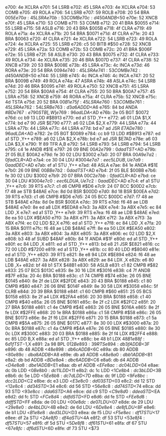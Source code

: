 e700: 4e        XCLRA
e701: 54        LSRB
e702: 45        LSRA
e703: 4e        XCLRA
e704: 53        COMB
e705: 49        ROLA
e706: 54        LSRB
e707: 59        ROLB
e708: 20 54     BRA    $005E
e70a: 45        LSRA
e70b: 53        COMB
e70c: d4 50     ANDB   <$50
e70e: 52        XNCB
e70f: 45        LSRA
e710: 53        COMB
e711: 53        COMB
e712: 20 41     BRA    $0055
e714: 55        LSRB
e715: 58        ASLB
e716: 20 43     BRA    $005B
e718: 4f        CLRA
e719: 49        ROLA
e71a: 4e        XCLRA
e71b: 20 54     BRA    $0071
e71d: 4f        CLRA
e71e: 20 43     BRA    $0063
e720: 4f        CLRA
e721: 4e        XCLRA
e722: 54        LSRB
e723: 49        ROLA
e724: 4e        XCLRA
e725: 55        LSRB
e726: c5 50     BITB   #$50
e728: 52        XNCB
e729: 45        LSRA
e72a: 53        COMB
e72b: 53        COMB
e72c: 20 41     BRA    $006F
e72e: 55        LSRB
e72f: 58        ASLB
e730: 20 43     BRA    $0075
e732: 4f        CLRA
e733: 49        ROLA
e734: 4e        XCLRA
e735: 20 46     BRA    $007D
e737: 4f        CLRA
e738: 52        XNCB
e739: 20 53     BRA    $008E
e73b: 45        LSRA
e73c: 4c        INCA
e73d: 46        RORA
e73e: 20 54     BRA    $0094
e740: 45        LSRA
e741: 53        COMB
e742: d4 50     ANDB   <$50
e744: 55        LSRB
e745: 4c        INCA
e746: 4c        INCA
e747: 20 52     BRA    $009B
e749: 49        ROLA
e74a: 47        ASRA
e74b: 48        ASLA
e74c: 54        LSRB
e74d: 20 46     BRA    $0095
e74f: 49        ROLA
e750: 52        XNCB
e751: 45        LSRA
e752: 20 54     BRA    $00A8
e754: 4f        CLRA
e755: 20 50     BRA    $00A7
e757: 45        LSRA
e758: 52        XNCB
e759: 46        RORA
e75a: 4f        CLRA
e75b: 52        XNCB
e75c: 4d        TSTA
e75d: 20 52     BRA    $00B1
e75f: 45        LSRA
e760: 53        COMB
e761: 45        LSRA
e762: 54        LSRB
e763: d3 a6     ADDD   <$A6
e765: 84 bd     ANDA   #$BD
e767: e7 90     STB    [,W]
e769: 96 ad     LDA    <$AD
e76b: 2e 05     BGT    $0072
e76d: cc b9 13  LDD    #$B913
e770: ed a1     STD    ,Y++
e772: a6 01     LDA    $1,X
e774: bd e7 90  JSR    $E790
e777: a6 02     LDA    $2,X
e779: 44        LSRA
e77a: 44        LSRA
e77b: 44        LSRA
e77c: 44        LSRA
e77d: bd e7 ad  JSR    $E7AD
e780: 96 ad     LDA    <$AD
e782: 2e 05     BGT    $0089
e784: cc b9 13  LDD    #$B913
e787: ed a1     STD    ,Y++
e789: a6 02     LDA    $2,X
e78b: bd e7 ad  JSR    $E7AD
e78e: a6 03     LDA    $3,X
e790: 1f 89     TFR    A,B
e792: 54        LSRB
e793: 54        LSRB
e794: 54        LSRB
e795: c4 1e     ANDB   #$1E
e797: 26 09     BNE    $00A2
e799: 0d ad     TST    <$AD
e79b: 2f 05     BLE    $00A2
e79d: fe 30 02  LDU    $3002
e7a0: 20 07     BRA    $00A9
e7a2: 0f ad     CLR    <$AD
e7a4: ce 30 04  LDU    #$3004
e7a7: ee c5     LDU    B,U
e7a9: 0a ad     DEC    <$AD
e7ab: ef a1     STU    ,Y++
e7ad: 48        ASLA
e7ae: 84 1e     ANDA   #$1E
e7b0: 26 09     BNE    $00BB
e7b2: 0d ad     TST    <$AD
e7b4: 2f 05     BLE    $00BB
e7b6: fe 30 02  LDU    $3002
e7b9: 20 07     BRA    $00C2
e7bb: 0f ad     CLR    <$AD
e7bd: ce 30 04  LDU    #$3004
e7c0: ee c6     LDU    A,U
e7c2: 0a ad     DEC    <$AD
e7c4: ef a1     STU    ,Y++
e7c6: 39        RTS
e7c7: c1 d6     CMPB   #$D6
e7c9: 24 07     BCC    $00D2
e7cb: f7 48 ae  STB    $48AE
e7ce: 8d 0d     BSR    $00DD
e7d0: 8d 18     BSR    $00EA
e7d2: 39        RTS
e7d3: c1 d6     CMPB   #$D6
e7d5: 24 05     BCC    $00DC
e7d7: f7 48 ae  STB    $48AE
e7da: 8d 0e     BSR    $00EA
e7dc: 39        RTS
e7dd: f6 48 ae  LDB    $48AE
e7e0: 8e ed a8  LDX    #$EDA8
e7e3: 3a        ABX
e7e4: 3a        ABX
e7e5: ec 84     LDD    ,X
e7e7: ed a1     STD    ,Y++
e7e9: 39        RTS
e7ea: f6 48 ae  LDB    $48AE
e7ed: 8e ea 50  LDX    #$EA50
e7f0: 3a        ABX
e7f1: 3a        ABX
e7f2: 3a        ABX
e7f3: 3a        ABX
e7f4: ec 02     LDD    $2,X
e7f6: ed a1     STD    ,Y++
e7f8: ec 84     LDD    ,X
e7fa: 20 15     BRA    $0111
e7fc: f6 48 ae  LDB    $48AE
e7ff: 8e ea 50  LDX    #$EA50
e802: 3a        ABX
e803: 3a        ABX
e804: 3a        ABX
e805: 3a        ABX
e806: ec 02     LDD    $2,X
e808: b3 48 af  SUBD   $48AF
e80b: 84 1f     ANDA   #$1F
e80d: ed a1     STD    ,Y++
e80f: ec 84     LDD    ,X
e811: ed a1     STD    ,Y++
e813: bd e8 21  JSR    $E821
e816: cc 72 00  LDD    #$7200
e819: ed a1     STD    ,Y++
e81b: cc 80 40  LDD    #$8040
e81e: ed a1     STD    ,Y++
e820: 39        RTS
e821: 8e e8 94  LDX    #$E894
e824: f6 48 ae  LDB    $48AE
e827: 3a        ABX
e828: 3a        ABX
e829: ae 84     LDX    ,X
e82b: e6 80     LDB    ,X+
e82d: bf 48 b1  STX    $48B1
e830: 58        ASLB
e831: c1 82     CMPB   #$82
e833: 25 07     BCS    $013C
e835: 8e 30 16  LDX    #$3016
e838: c4 7f     ANDB   #$7F
e83a: 20 4c     BRA    $0188
e83c: c1 74     CMPB   #$74
e83e: 26 05     BNE    $0145
e840: 8e 2f de  LDX    #$2FDE
e843: 20 43     BRA    $0188
e845: c1 80     CMPB   #$80
e847: 26 06     BNE    $014F
e849: 8e 30 58  LDX    #$3058
e84c: 5f        CLRB
e84d: 20 39     BRA    $0188
e84f: c1 60     CMPB   #$60
e851: 25 05     BCS    $0158
e853: 8e 2f a4  LDX    #$2FA4
e856: 20 30     BRA    $0188
e858: c1 40     CMPB   #$40
e85a: 26 05     BNE    $0161
e85c: 8e 2f c2  LDX    #$2FC2
e85f: 20 27     BRA    $0188
e861: c1 4e     CMPB   #$4E
e863: 26 05     BNE    $016A
e865: 8e 2f fe  LDX    #$2FFE
e868: 20 1e     BRA    $0188
e86a: c1 58     CMPB   #$58
e86c: 26 05     BNE    $0173
e86e: 8e 2f f6  LDX    #$2FF6
e871: 20 15     BRA    $0188
e873: c1 5a     CMPB   #$5A
e875: 26 05     BNE    $017C
e877: 8e 30 00  LDX    #$3000
e87a: 20 0c     BRA    $0188
e87c: c1 4a     CMPB   #$4A
e87e: 26 05     BNE    $0185
e880: 8e 30 0c  LDX    #$300C
e883: 20 03     BRA    $0188
e885: 8e 2f f4  LDX    #$2FF4
e888: ec 85     LDD    B,X
e88a: ed a1     STD    ,Y++
e88c: be 48 b1  LDX    $48B1
e88f: 6d 1f     TST    -$1,X
e891: 2a 98     BPL    $012B
e893: 39        RTS
e894: db 3f     ADDB   <$3F
e896: db 48     ADDB   <$48
e898: db 6c     ADDB   <$6C
e89a: db 80     ADDB   <$80
e89c: db a8     ADDB   <$A8
e89e: db a8     ADDB   <$A8
e8a0: db b1     ADDB   <$B1
e8a2: db bd     ADDB   <$BD
e8a4: db c6     ADDB   <$C6
e8a6: db d4     ADDB   <$D4
e8a8: db e1     ADDB   <$E1
e8aa: db ef     ADDB   <$EF
e8ac: dc 04     LDD    <$04
e8ae: dc 0b     LDD    <$0B
e8b0: dc 11     LDD    <$11
e8b2: dc 1c     LDD    <$1C
e8b4: dc 3b     LDD    <$3B
e8b6: dc 5e     LDD    <$5E
e8b8: dc 7d     LDD    <$7D
e8ba: dc 9f     LDD    <$9F
e8bc: dc c2     LDD    <$C2
e8be: dc e3     LDD    <$E3
e8c0: dd 03     STD    <$03
e8c2: dd 12     STD    <$12
e8c4: dd 34     STD    <$34
e8c6: dd 56     STD    <$56
e8c8: dd 74     STD    <$74
e8ca: dd 93     STD    <$93
e8cc: dd a6     STD    <$A6
e8ce: dd c9     STD    <$C9
e8d0: dd ea     STD    <$EA
e8d2: dd fc     STD    <$FC
e8d4: dd fd     STD    <$FD
e8d6: dd fe     STD    <$FE
e8d8: dd ff     STD    <$FF
e8da: de 00     LDU    <$00
e8dc: de 07     LDU    <$07
e8de: de 29     LDU    <$29
e8e0: de 4b     LDU    <$4B
e8e2: de 6d     LDU    <$6D
e8e4: de 8f     LDU    <$8F
e8e6: de b1     LDU    <$B1
e8e8: de d3     LDU    <$D3
e8ea: de f5     LDU    <$F5
e8ec: df 17     STU    <$17
e8ee: df 2a     STU    <$2A
e8f0: df 4a     STU    <$4A
e8f2: df 53     STU    <$53
e8f4: df 57     STU    <$57
e8f6: df 5d     STU    <$5D
e8f8: df 61     STU    <$61
e8fa: df 67     STU    <$67
e8fc: df 6d     STU    <$6D
e8fe: df 73     STU    <$73
